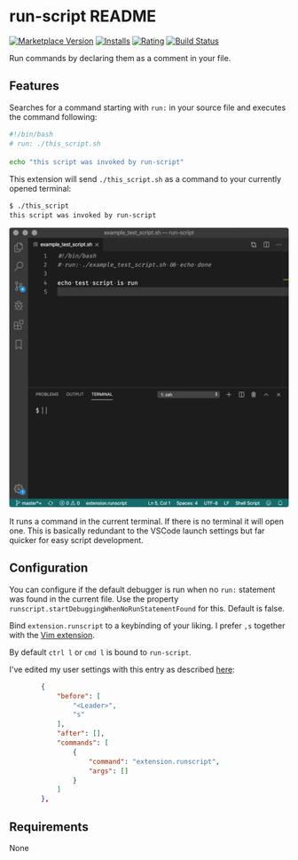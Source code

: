 # run-script README

[![Marketplace Version](https://vsmarketplacebadge.apphb.com/version/matthiaskuech.run-script.svg)](https://marketplace.visualstudio.com/items?itemName=matthiaskuech.run-script) [![Installs](https://vsmarketplacebadge.apphb.com/installs/matthiaskuech.run-script.svg)](https://marketplace.visualstudio.com/items?itemName=matthiaskuech.run-script) [![Rating](https://vsmarketplacebadge.apphb.com/rating/matthiaskuech.run-script.svg)](https://marketplace.visualstudio.com/items?itemName=matthiaskuech.run-script) [![Build Status](https://travis-ci.org/snipem/vscode-run-script.svg?branch=master)](https://travis-ci.org/snipem/vscode-run-script)

Run commands by declaring them as a comment in your file.

## Features

Searches for a command starting with `run:` in your source file and executes the command following:

```bash
#!/bin/bash
# run: ./this_script.sh

echo "this script was invoked by run-script"
```

This extension will send `./this_script.sh` as a command to your currently opened terminal:

```bash
$ ./this_script
this script was invoked by run-script
```

![Run command in terminal](assets/runscript.gif)

It runs a command in the current terminal. If there is no terminal it will open one. This is basically redundant to the VSCode launch settings but far quicker for easy script development.

## Configuration

You can configure if the default debugger is run when no `run:` statement was found in the current file. Use the property `runscript.startDebuggingWhenNoRunStatementFound` for this. Default is false.

Bind `extension.runscript` to a keybinding of your liking. I prefer `,s` together with the [Vim extension](http://aka.ms/vscodevim).

By default `ctrl l` or `cmd l` is bound to `run-script`.

I've edited my user settings with this entry as described [here](https://github.com/VSCodeVim/Vim#quick-example):

```json
        {
            "before": [
                "<Leader>",
                "s"
            ],
            "after": [],
            "commands": [
                {
                    "command": "extension.runscript",
                    "args": []
                }
            ]
        },
```

## Requirements

None
